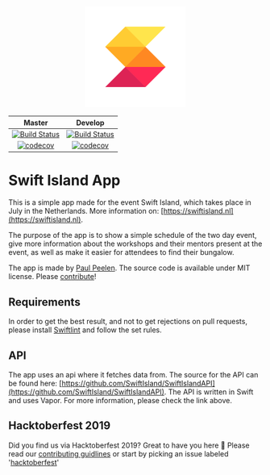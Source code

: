 <p align="center">
    <img src="logo.png" width="200" max-width="90%" alt="Swift Island" />
</p>
<center>

| Master | Develop |
|--------|---------|
| <center>[![Build Status](https://app.bitrise.io/app/0fcac5a66eec5fd8/status.svg?token=BCdH21vI5qdH8-wUyW9-uQ&branch=master)](https://app.bitrise.io/app/0fcac5a66eec5fd8)</center> | <center>[![Build Status](https://app.bitrise.io/app/0fcac5a66eec5fd8/status.svg?token=BCdH21vI5qdH8-wUyW9-uQ&branch=develop)](https://app.bitrise.io/app/0fcac5a66eec5fd8)</center> |
| <center>[![codecov](https://codecov.io/gh/SwiftIsland/island-app/branch/master/graph/badge.svg)](https://codecov.io/gh/SwiftIsland/island-app)</center> | <center>[![codecov](https://codecov.io/gh/SwiftIsland/island-app/branch/develop/graph/badge.svg)](https://codecov.io/gh/SwiftIsland/island-app) </center> |

</center>

# Swift Island App
This is a simple app made for the event Swift Island, which takes place in July in the Netherlands. More information on: [https://swiftisland.nl](https://swiftisland.nl).

The purpose of the app is to show a simple schedule of the two day event, give more information about the workshops and their mentors present at the event, as well as make it easier for attendees to find their bungalow.

The app is made by [Paul Peelen](https://github.com/ppeelen). The source code is available under MIT license. Please [contribute](CONTRIBUTING.md)!

## Requirements
In order to get the best result, and not to get rejections on pull requests, please install [Swiftlint](https://www.github.com/realm/SwiftLint) and follow the set rules.

## API
The app uses an api where it fetches data from. The source for the API can be found here:
[https://github.com/SwiftIsland/SwiftIslandAPI](https://github.com/SwiftIsland/SwiftIslandAPI).
The API is written in Swift and uses Vapor. For more information, please check the link above.

## Hacktoberfest 2019
Did you find us via Hacktoberfest 2019? Great to have you here :wave:
Please read our [contributing guidlines](CONTRIBUTING.md) or start by picking an issue labeled '[hacktoberfest](https://github.com/SwiftIsland/island-app/issues?q=is%3Aopen+is%3Aissue+label%3Ahacktoberfest)'
